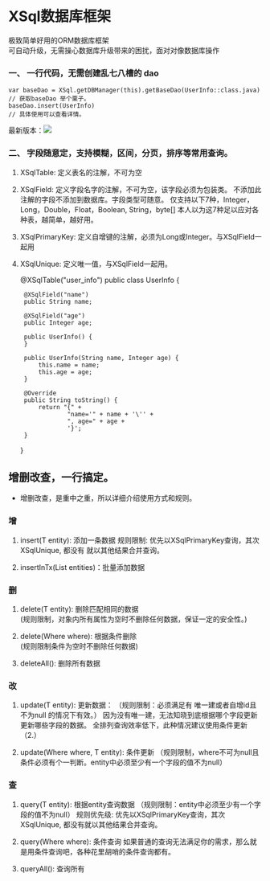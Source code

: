 # XSql数据库框架
 极致简单好用的ORM数据库框架<br>
 可自动升级，无需操心数据库升级带来的困扰，面对对像数据库操作

### 一、 一行代码，无需创建乱七八槽的 dao
        
    var baseDao = XSql.getDBManager(this).getBaseDao(UserInfo::class.java)
    // 获取baseDao 举个栗子。
    baseDao.insert(UserInfo)
    // 具体使用可以查看详情。



最新版本：[![](https://www.jitpack.io/v/com.gitee.pichs/XSql.svg)](https://www.jitpack.io/#com.gitee.pichs/XSql)

### 二、 字段随意定，支持模糊，区间，分页，排序等常用查询。

1. XSqlTable: 定义表名的注解，不可为空
2. XSqlField: 定义字段名字的注解，不可为空，该字段必须为包装类。
              不添加此注解的字段不添加到数据库。字段类型可随意。
              仅支持以下7种，Integer，Long，Double，Float，Boolean, String，byte[]
              本人以为这7种足以应对各种表，越简单，越好用。
3. XSqlPrimaryKey: 定义自增键的注解，必须为Long或Integer。与XSqlField一起用
4. XSqlUnique: 定义唯一值，与XSqlField一起用。


    
    @XSqlTable("user_info")
    public class UserInfo {
    
        @XSqlField("name")
        public String name;
    
        @XSqlField("age")
        public Integer age;
    
        public UserInfo() {
        }
    
        public UserInfo(String name, Integer age) {
            this.name = name;
            this.age = age;
        }
    
        @Override
        public String toString() {
            return "{" +
                    "name='" + name + '\'' +
                    ", age=" + age +
                    '}';
        }
    }
    

## 增删改查，一行搞定。
- 增删改查，是重中之重，所以详细介绍使用方式和规则。

### 增

1. insert(T entity): 添加一条数据
   规则限制: 优先以XSqlPrimaryKey查询，其次XSqlUnique, 都没有
   就以其他结果合并查询。
    
    
2. insertInTx(List<T> entities)：批量添加数据

    


### 删
1. delete(T entity): 删除匹配相同的数据 <br/>
(规则限制，对象内所有属性为空时不删除任何数据，保证一定的安全性。)





2. delete(Where where): 根据条件删除<br/>
 (规则限制条件为空时不删除任何数据)




3. deleteAll(): 删除所有数据



### 改
1. update(T entity): 更新数据：
（规则限制：必须满足有 唯一建或者自增id且不为null 的情况下有效。）
因为没有唯一建，无法知晓到底根据哪个字段更新更新哪些字段的数据。
全排列查询效率低下，此种情况建议使用条件更新 （2.）




2. update(Where where, T entity): 条件更新
（规则限制，where不可为null且条件必须有个一判断。entity中必须至少有一个字段的值不为null）


### 查
1. query(T entity): 根据entity查询数据
（规则限制：entity中必须至少有一个字段的值不为null）
    规则优先级: 优先以XSqlPrimaryKey查询，其次XSqlUnique, 
    都没有就以其他结果合并查询。



2. query(Where where): 条件查询
如果普通的查询无法满足你的需求，那么就是用条件查询吧，各种花里胡哨的条件查询都有。





3. queryAll(): 查询所有